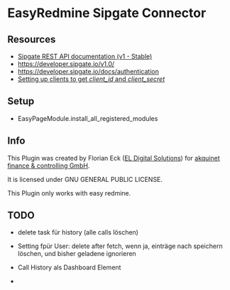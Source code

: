 # EasyRedmine Sipgate Connector

## Resources

- [Sipgate REST API documentation (v1 - Stable)](https://api.sipgate.com/v1/doc)
- https://developer.sipgate.io/v1.0/
- https://developer.sipgate.io/docs/authentication
- [Setting up clients to get _client_id_ and _client_secret_](https://api.sipgate.com/developer)
  
## Setup
- EasyPageModule.install_all_registered_modules  

## Info

This Plugin was created by Florian Eck ([EL Digital Solutions](http://www.el-digital.de)) for [akquinet finance & controlling GmbH](http://www.akquinet.de/).

It is licensed under GNU GENERAL PUBLIC LICENSE.

This Plugin only works with easy redmine.



## TODO
- delete task für history (alle calls löschen)
- Setting fpür User: delete after fetch, wenn ja, einträge nach speichern löschen, und bisher geladene ignorieren
- Call History als Dashboard Element

- 